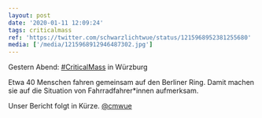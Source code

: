 ```yaml
---
layout: post
date: '2020-01-11 12:09:24'
tags: criticalmass
ref: 'https://twitter.com/schwarzlichtwue/status/1215968952381255680'
media: ['/media/1215968912946487302.jpg']
---
```

Gestern Abend: [#CriticalMass](/t/criticalmass) in Würzburg



Etwa 40 Menschen fahren gemeinsam auf den Berliner Ring. Damit machen sie auf die Situation von Fahrradfahrer\*innen aufmerksam.



Unser Bericht folgt in Kürze. [@cmwue](https://twitter.com/cmwue) 
